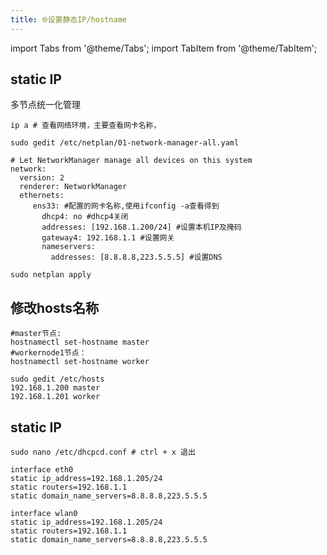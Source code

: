 ```yaml
---
title: 🌐设置静态IP/hostname
---
```




import Tabs from '@theme/Tabs';
import TabItem from '@theme/TabItem';

<Tabs>
  <TabItem value="ubuntu" label="ubuntu" default>

## static IP

多节点统一化管理

~~~shell
ip a # 查看网络环境，主要查看网卡名称，
~~~

~~~shell
sudo gedit /etc/netplan/01-network-manager-all.yaml 
~~~

~~~shell
# Let NetworkManager manage all devices on this system
network:
  version: 2
  renderer: NetworkManager
  ethernets:
     ens33: #配置的网卡名称,使用ifconfig -a查看得到
       dhcp4: no #dhcp4关闭
       addresses: [192.168.1.200/24] #设置本机IP及掩码
       gateway4: 192.168.1.1 #设置网关
       nameservers:
         addresses: [8.8.8.8,223.5.5.5] #设置DNS
~~~

~~~shell 
sudo netplan apply
~~~

## 修改hosts名称

```shell
#master节点:
hostnamectl set-hostname master
#workernode1节点：
hostnamectl set-hostname worker

sudo gedit /etc/hosts
192.168.1.200 master
192.168.1.201 worker
```

  </TabItem>

  <TabItem value="raspberrypi" label="raspberrypi">

## static IP

~~~shell
sudo nano /etc/dhcpcd.conf # ctrl + x 退出
~~~

~~~shell
interface eth0
static ip_address=192.168.1.205/24
static routers=192.168.1.1
static domain_name_servers=8.8.8.8,223.5.5.5

interface wlan0
static ip_address=192.168.1.205/24
static routers=192.168.1.1
static domain_name_servers=8.8.8.8,223.5.5.5
~~~

  </TabItem>
</Tabs>
